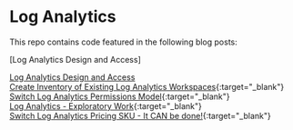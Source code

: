 # Log Analytics

This repo contains code featured in the following blog posts:

[Log Analytics Design and Access]

<a href="https://www.shankuehn.io/post/log-analytics-design-and-access?WT.mc_id=enterprise-0000-shkuehn" target="_blank">Log Analytics Design and Access</a>
<br>[Create Inventory of Existing Log Analytics Workspaces](https://www.shankuehn.io/post/create-inventory-of-existing-log-analytics-workspaces?WT.mc_id=enterprise-0000-shkuehn){:target="_blank"}
<br>[Switch Log Analytics Permissions Model](https://www.shankuehn.io/post/switch-log-analytics-permissions-model?WT.mc_id=enterprise-0000-shkuehn){:target="_blank"}
<br>[Log Analytics - Exploratory Work](https://www.shankuehn.io/post/log-analytics-sku-exploratory-work?WT.mc_id=enterprise-0000-shkuehn){:target="_blank"}
<br>[Switch Log Analytics Pricing SKU - It CAN be done!](https://www.shankuehn.io/post/switch-log-analytics-pricing-sku-it-can-be-done?WT.mc_id=enterprise-0000-shkuehn){:target="_blank"}

